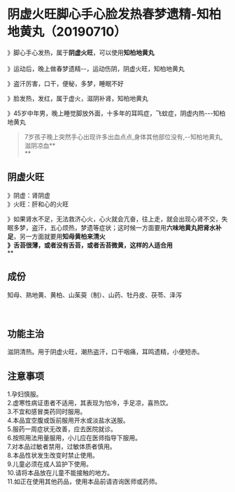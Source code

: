 # 阴虚火旺脚心手心脸发热春梦遗精-知柏地黄丸（20190710）

》脚心手心发热，属于**阴虚火旺**，可以使用**知柏地黄丸**<br />**<br />**》运动后，晚上做春梦遗精--，运动伤阴，阴虚火旺，知柏地黄丸

》盗汗厉害，口干，便秘，多梦，睡眠不好

》脸发热，发红，属于虚火，滋阴补肾，知柏地黄丸

》45岁中年男，晚上睡觉脚放外面，十多年的耳鸣症，飞蚊症，阴虚内热---知柏地黄丸

>7岁孩子晚上突然手心出现许多出血点点,身体其他部位没有,--知柏地黄丸,滋阴凉血**<br />**
<a name="UZhL8"></a>
## 阴虚火旺
》阴虚：肾阴虚<br />》火旺：肝和心的火旺

》如果肾水不足，无法救济心火，心火就会亢奋，往上走，就会出现心肾不交，失眠多梦，盗汗，五心烦热，梦遗等症状；这时候一方面要用**六味地黄丸把肾水补足**，另一方面就要用**知母黄柏来清火<br />》舌苔很薄，或者没有舌苔，或者舌苔微黄，这样的人适合用**<br />**
<a name="eiWJe"></a>
## 成份
知母、熟地黄、黄柏、山茱萸（制）、山药、牡丹皮、茯苓、泽泻<br />
<br />
<br />


<a name="ugb1t"></a>
## 功能主治
滋阴清热。用于阴虚火旺，潮热盗汗，口干咽痛，耳鸣遗精，小便短赤。

<a name="XUase"></a>
## 注意事项
1.孕妇慎服。<br />2.虚寒性病证患者不适用，其表现为怕冷，手足凉，喜热饮。<br />3.不宜和感冒类药同时服用。<br />4.本品宜空腹或饭前服用开水或淡盐水送服。<br />5.服药一周症状无改善，应去医院就诊。<br />6.按照用法用量服用，小儿应在医师指导下服用。<br />7.对本品过敏者禁用，过敏体质者慎用。<br />8.本品性状发生改变时禁止使用。<br />9.儿童必须在成人监护下使用。<br />10.请将本品放在儿童不能接触的地方。<br />11.如正在使用其他药品，使用本品前请咨询医师或药师。
